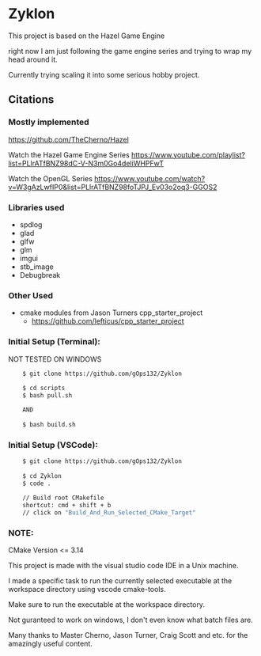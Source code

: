 # Zyklon

This project is based on the Hazel Game Engine

right now I am just following the game engine series and trying to wrap my head around it.

Currently trying scaling it into some serious hobby project.

## Citations

### Mostly implemented

https://github.com/TheCherno/Hazel

Watch the Hazel Game Engine Series
https://www.youtube.com/playlist?list=PLlrATfBNZ98dC-V-N3m0Go4deliWHPFwT

Watch the OpenGL Series
https://www.youtube.com/watch?v=W3gAzLwfIP0&list=PLlrATfBNZ98foTJPJ_Ev03o2oq3-GGOS2


### Libraries used
* spdlog
* glad
* glfw
* glm
* imgui
* stb_image
* Debugbreak

### Other Used
* cmake modules from Jason Turners cpp_starter_project
    * https://github.com/lefticus/cpp_starter_project

### Initial Setup (Terminal):

NOT TESTED ON WINDOWS

```sh
    $ git clone https://github.com/gOps132/Zyklon
    
    $ cd scripts
    $ bash pull.sh

    AND
    
    $ bash build.sh 
```

### Initial Setup (VSCode):

```sh
    $ git clone https://github.com/gOps132/Zyklon
    
    $ cd Zyklon
    $ code .
    
    // Build root CMakefile
    shortcut: cmd + shift + b
    // click on "Build_And_Run_Selected_CMake_Target"
```

### NOTE:

CMake Version <= 3.14

This project is made with the visual studio code IDE in a Unix machine.

I made a specific task to run the currently selected executable at the workspace directory using vscode cmake-tools.

Make sure to run the executable at the workspace directory.

Not guranteed to work on windows, I don't even know what batch files are.

Many thanks to Master Cherno, Jason Turner, Craig Scott and etc. for the amazingly useful content.